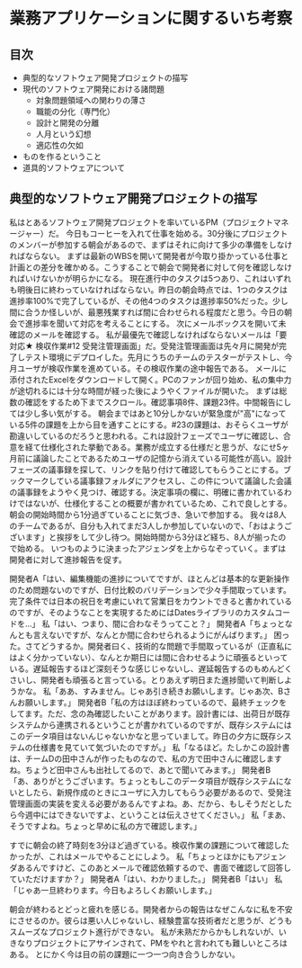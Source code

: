 # 業務アプリケーションに関するいち考察

## 目次

- 典型的なソフトウェア開発プロジェクトの描写
- 現代のソフトウェア開発における諸問題
    - 対象問題領域への関わりの薄さ
    - 職能の分化（専門化）
    - 設計と開発の分離
    - 人月という幻想
    - 適応性の欠如
- ものを作るということ
- 道具的ソフトウェアについて

## 典型的なソフトウェア開発プロジェクトの描写

私はとあるソフトウェア開発プロジェクトを率いているPM（プロジェクトマネージャー）だ。
今日もコーヒーを入れて仕事を始める。30分後にプロジェクトのメンバーが参加する朝会があるので、まずはそれに向けて多少の準備をしなければならない。
まずは最新のWBSを開いて開発者が今取り掛かっている仕事と計画との差分を確かめる。こうすることで朝会で開発者に対して何を確認しなければいけないかが明らかになる。
現在進行中のタスクは5つあり、これはいずれも明後日に終わっていなければならない。昨日の朝会時点では、1つのタスクは進捗率100%で完了しているが、その他4つのタスクは進捗率50%だった。少し間に合うか怪しいが、最悪残業すれば間に合わせられる程度だと思う。今日の朝会で進捗率を聞いて対応を考えることにする。
次にメールボックスを開いて未確認のメールを確認する。
私が最優先で確認しなければならないメールは「要対応★  検収作業#12 受発注管理画面」だ。受発注管理画面は先々月に開発が完了しテスト環境にデプロイした。先月にうちのチームのテスターがテストし、今月ユーザが検収作業を進めている。その検収作業の途中報告である。
メールに添付されたExcelをダウンロードして開く。PCのファンが回り始め、私の集中力が途切れるには十分な時間が経った後にようやくファイルが開いた。
まずは総数の確認をするため下までスクロール。確認事項8件、課題23件。中間報告にしては少し多い気がする。
朝会まではあと10分しかないが緊急度が"高"になっている5件の課題を上から目を通すことにする。#23の課題は、おそらくユーザが勘違いしているのだろうと思われる。これは設計フェーズでユーザに確認し、合意を経て仕様化された挙動である。業務が成立する仕様だと思うが、なにせ5ヶ月前に議論したことであるためユーザの記憶から消えている可能性が高い。設計フェーズの議事録を探して、リンクを貼り付けて確認してもらうことにする。ブックマークしている議事録フォルダにアクセスし、この件について議論した会議の議事録をようやく見つけ、確認する。決定事項の欄に、明確に書かれているわけではないが、仕様化することの概要が書かれているため、これで良しとする。
朝会の開始時間から1分過ぎていることに気づき、急いで参加する。
我々は8人のチームであるが、自分も入れてまだ3人しか参加していないので、「おはようございます」と挨拶をして少し待つ。開始時間から3分ほど経ち、8人が揃ったので始める。
いつものように決まったアジェンダを上からなぞっていく。まずは開発者に対して進捗報告を促す。

開発者A「はい、編集機能の進捗についてですが、ほとんどは基本的な更新操作のため問題ないのですが、日付比較のバリデーションで少々手間取っています。完了条件では日本の祝日を考慮にいれて営業日をカウントできると書かれているのですが、そのようなことを実現するためにはDatesライブラリのカスタムコードを...」
私「はい、つまり、間に合わなそうってこと？」
開発者A「ちょっとなんとも言えないですが、なんとか間に合わせられるようにがんばります。」
困った。さてどうするか。開発者曰く、技術的な問題で手間取っているが（正直私にはよく分かっていない）、なんとか期日には間に合わせるように頑張るといっている。遅延報告するほど深刻そうな感じじゃないし、遅延報告するのもめんどくさいし、開発者も頑張ると言っている。とりあえず明日また進捗聞いて判断しようかな。
私「ああ、すみません。じゃあ引き続きお願いします。じゃあ次、Bさんお願いします。」
開発者B「私の方はほぼ終わっているので、最終チェックをしてます。ただ、念の為確認したいことがあります。設計書には、出荷日が既存システムから連携されるということが書かれているのですが、既存システムにはこのデータ項目はないんじゃないかなと思っていまして。昨日の夕方に既存システムの仕様書を見ていて気づいたのですが。」
私「なるほど。たしかこの設計書は、チームDの田中さんが作ったものなので、私の方で田中さんに確認しますね。ちょうど田中さんも出社してるので、あとで聞いてみます。」
開発者B「あ、ありがとうございます。ちょっともしこのデータ項目が既存システムにないとしたら、新規作成のときにユーザに入力してもらう必要があるので、受発注管理画面の実装を変える必要があるんですよね。あ、だから、もしそうだとしたら今週中にはできないですよ、ということは伝えさせてください。」
私「まあ、そうですよね。ちょっと早めに私の方で確認します。」

すでに朝会の終了時刻を3分ほど過ぎている。検収作業の課題について確認したかったが、これはメールでやることにしよう。
私「ちょっとほかにもアジェンダあるんですけど、このあとメールで確認依頼するので、書面で確認して回答していただけますか？」
開発者A「はい、わかりました。」
開発者B「はい」
私「じゃあ一旦終わります。今日もよろしくお願いします。」

朝会が終わるとどっと疲れを感じる。開発者からの報告はなぜこんなに私を不安にさせるのか。彼らは悪い人じゃないし、経験豊富な技術者だと思うが、どうもスムーズなプロジェクト進行ができない。
私が未熟だからかもしれないが、いきなりプロジェクトにアサインされて、PMをやれと言われても難しいところはある。
とにかく今は目の前の課題に一つ一つ向き合うしかない。
